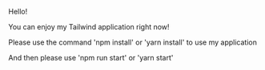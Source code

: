 Hello!

You can enjoy my Tailwind application right now!

Please use the command 'npm install' or 'yarn install' to use my application

And then please use 'npm run start' or 'yarn start'

